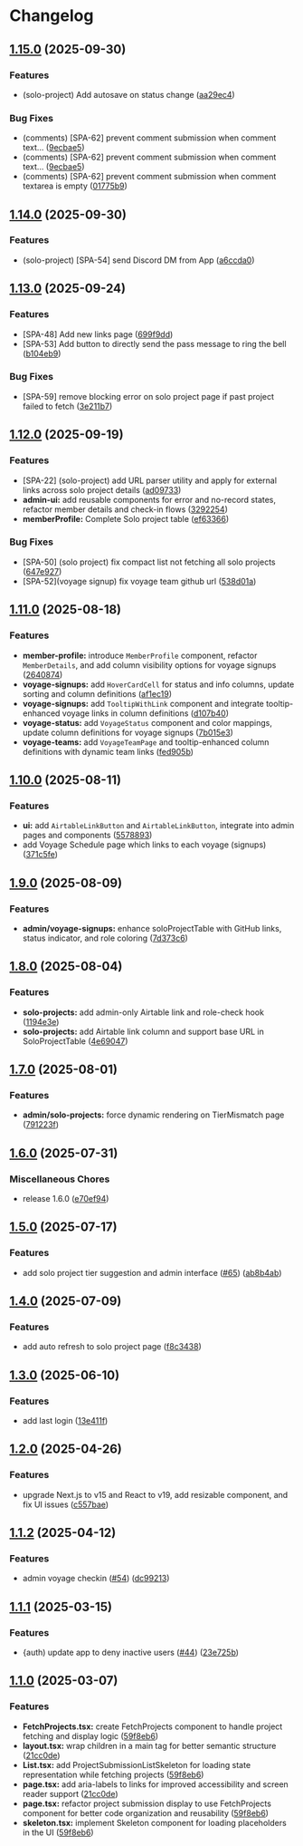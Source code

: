 # Changelog

## [1.15.0](https://github.com/chingu-x/chingu-soloproject-evaluation-app/compare/v1.14.0...v1.15.0) (2025-09-30)


### Features

* (solo-project) Add autosave on status change ([aa29ec4](https://github.com/chingu-x/chingu-soloproject-evaluation-app/commit/aa29ec4017e7605eab6ecdb34ac502d677f9b113))


### Bug Fixes

* (comments) [SPA-62] prevent comment submission when comment text… ([9ecbae5](https://github.com/chingu-x/chingu-soloproject-evaluation-app/commit/9ecbae5ed605a166bec6d32c67c2bf714b5849fb))
* (comments) [SPA-62] prevent comment submission when comment text… ([9ecbae5](https://github.com/chingu-x/chingu-soloproject-evaluation-app/commit/9ecbae5ed605a166bec6d32c67c2bf714b5849fb))
* (comments) [SPA-62] prevent comment submission when comment textarea is empty ([01775b9](https://github.com/chingu-x/chingu-soloproject-evaluation-app/commit/01775b9c7d1d53dd9b35e4fb7496cb7ece76ade7))

## [1.14.0](https://github.com/chingu-x/chingu-soloproject-evaluation-app/compare/v1.13.0...v1.14.0) (2025-09-30)


### Features

* (solo-project) [SPA-54] send Discord DM from App ([a6ccda0](https://github.com/chingu-x/chingu-soloproject-evaluation-app/commit/a6ccda037ce302ee945a147fceacdfc63d1c339e))

## [1.13.0](https://github.com/chingu-x/chingu-soloproject-evaluation-app/compare/v1.12.0...v1.13.0) (2025-09-24)


### Features

* [SPA-48] Add new links page ([699f9dd](https://github.com/chingu-x/chingu-soloproject-evaluation-app/commit/699f9ddcc87aeb381e3aa48acba0a8ab2bcb2465))
* [SPA-53] Add button to directly send the pass message to ring the bell ([b104eb9](https://github.com/chingu-x/chingu-soloproject-evaluation-app/commit/b104eb9740a408719405e8c87cf2fdad680a0f81))


### Bug Fixes

* [SPA-59] remove blocking error on solo project page if past project failed to fetch ([3e211b7](https://github.com/chingu-x/chingu-soloproject-evaluation-app/commit/3e211b7b5c77720958390cb8b19ba762eae20b3c))

## [1.12.0](https://github.com/chingu-x/chingu-soloproject-evaluation-app/compare/v1.11.0...v1.12.0) (2025-09-19)


### Features

* [SPA-22] (solo-project) add URL parser utility and apply for external links across solo project details ([ad09733](https://github.com/chingu-x/chingu-soloproject-evaluation-app/commit/ad09733e9507386fb9f1db2f748a6023a3fb501b))
* **admin-ui:** add reusable components for error and no-record states, refactor member details and check-in flows ([3292254](https://github.com/chingu-x/chingu-soloproject-evaluation-app/commit/3292254175449208e594a36f995594342f488f76))
* **memberProfile:** Complete Solo project table ([ef63366](https://github.com/chingu-x/chingu-soloproject-evaluation-app/commit/ef63366a4aaaf6af37d7a93dda81a870422edb46))


### Bug Fixes

* [SPA-50] (solo project) fix compact list not fetching all solo projects ([647e927](https://github.com/chingu-x/chingu-soloproject-evaluation-app/commit/647e9272f11d0401e35c676a9f6d35a1422f5d61))
* [SPA-52](voyage signup) fix voyage team github url ([538d01a](https://github.com/chingu-x/chingu-soloproject-evaluation-app/commit/538d01a2c4e7c607890bee2bbed0ba70a9f28786))

## [1.11.0](https://github.com/chingu-x/chingu-soloproject-evaluation-app/compare/v1.10.0...v1.11.0) (2025-08-18)


### Features

* **member-profile:** introduce `MemberProfile` component, refactor `MemberDetails`, and add column visibility options for voyage signups ([2640874](https://github.com/chingu-x/chingu-soloproject-evaluation-app/commit/2640874f695d86e5b38e3dca856d4caf85de3eea))
* **voyage-signups:** add `HoverCardCell` for status and info columns, update sorting and column definitions ([af1ec19](https://github.com/chingu-x/chingu-soloproject-evaluation-app/commit/af1ec190de21ab9449804dce83ed58b69d8e7982))
* **voyage-signups:** add `TooltipWithLink` component and integrate tooltip-enhanced voyage links in column definitions ([d107b40](https://github.com/chingu-x/chingu-soloproject-evaluation-app/commit/d107b401fa7fa60b2b0cbb8f5a3ee93bf6f145ff))
* **voyage-status:** add `VoyageStatus` component and color mappings, update column definitions for voyage signups ([7b015e3](https://github.com/chingu-x/chingu-soloproject-evaluation-app/commit/7b015e3b6c69defd88350c17cadce70b8498b58f))
* **voyage-teams:** add `VoyageTeamPage` and tooltip-enhanced column definitions with dynamic team links ([fed905b](https://github.com/chingu-x/chingu-soloproject-evaluation-app/commit/fed905b678203b6907a1f1954bab5e79e53e6c57))

## [1.10.0](https://github.com/cherylli/chingu-soloproject-evaluation-app/compare/v1.9.0...v1.10.0) (2025-08-11)

### Features

- **ui:** add `AirtableLinkButton` and `AirtableLinkButton`, integrate into admin pages and components ([5578893](https://github.com/cherylli/chingu-soloproject-evaluation-app/commit/55788935868916252af3786302341606a01907b5))
- add Voyage Schedule page which links to each voyage (signups) ([371c5fe](https://github.com/cherylli/chingu-soloproject-evaluation-app/commit/371c5fe3b0278d51de0e781e93dd25e3e6b0f814))

## [1.9.0](https://github.com/cherylli/chingu-soloproject-evaluation-app/compare/v1.8.0...v1.9.0) (2025-08-09)

### Features

- **admin/voyage-signups:** enhance soloProjectTable with GitHub links, status indicator, and role coloring ([7d373c6](https://github.com/cherylli/chingu-soloproject-evaluation-app/commit/7d373c63732ed4ec6d29aeac99a122dcfc3a6e3d))

## [1.8.0](https://github.com/cherylli/chingu-soloproject-evaluation-app/compare/v1.7.0...v1.8.0) (2025-08-04)

### Features

- **solo-projects:** add admin-only Airtable link and role-check hook ([1194e3e](https://github.com/cherylli/chingu-soloproject-evaluation-app/commit/1194e3e82da93252ab2bedef0892c0f633c5b38a))
- **solo-projects:** add Airtable link column and support base URL in SoloProjectTable ([4e69047](https://github.com/cherylli/chingu-soloproject-evaluation-app/commit/4e69047f55fe3a886266b9e2de3472f93c19b601))

## [1.7.0](https://github.com/cherylli/chingu-soloproject-evaluation-app/compare/v1.6.0...v1.7.0) (2025-08-01)

### Features

- **admin/solo-projects:** force dynamic rendering on TierMismatch page ([791223f](https://github.com/cherylli/chingu-soloproject-evaluation-app/commit/791223fbca3531e93bf9c53126afc1a8e3683644))

## [1.6.0](https://github.com/cherylli/chingu-soloproject-evaluation-app/compare/v1.5.0...v1.6.0) (2025-07-31)

### Miscellaneous Chores

- release 1.6.0 ([e70ef94](https://github.com/cherylli/chingu-soloproject-evaluation-app/commit/e70ef94e79f32ef8b00ca224e2a53b48a9268cc0))

## [1.5.0](https://github.com/cherylli/chingu-soloproject-evaluation-app/compare/v1.4.0...v1.5.0) (2025-07-17)

### Features

- add solo project tier suggestion and admin interface ([#65](https://github.com/cherylli/chingu-soloproject-evaluation-app/issues/65)) ([ab8b4ab](https://github.com/cherylli/chingu-soloproject-evaluation-app/commit/ab8b4ab069877c91498774fa6477c73acbe12a1b))

## [1.4.0](https://github.com/cherylli/chingu-soloproject-evaluation-app/compare/v1.3.0...v1.4.0) (2025-07-09)

### Features

- add auto refresh to solo project page ([f8c3438](https://github.com/cherylli/chingu-soloproject-evaluation-app/commit/f8c3438b755c18fce7183b5d39b21bfe5929a971))

## [1.3.0](https://github.com/cherylli/chingu-soloproject-evaluation-app/compare/v1.2.0...v1.3.0) (2025-06-10)

### Features

- add last login ([13e411f](https://github.com/cherylli/chingu-soloproject-evaluation-app/commit/13e411f849341657e824d6fed36f38f43208c0b6))

## [1.2.0](https://github.com/cherylli/chingu-soloproject-evaluation-app/compare/v1.1.2...v1.2.0) (2025-04-26)

### Features

- upgrade Next.js to v15 and React to v19, add resizable component, and fix UI issues ([c557bae](https://github.com/cherylli/chingu-soloproject-evaluation-app/commit/c557bae18daf94e8573729b6f5c82eaaf0912319))

## [1.1.2](https://github.com/cherylli/chingu-soloproject-evaluation-app/compare/v1.1.1...v1.1.2) (2025-04-12)

### Features

- admin voyage checkin ([#54](https://github.com/cherylli/chingu-soloproject-evaluation-app/issues/54)) ([dc99213](https://github.com/cherylli/chingu-soloproject-evaluation-app/commit/dc99213b57d42859c8ba500029954e7edce824e7))

## [1.1.1](https://github.com/cherylli/chingu-soloproject-evaluation-app/compare/v1.1.0...v1.1.1) (2025-03-15)

### Features

- {auth) update app to deny inactive users ([#44](https://github.com/cherylli/chingu-soloproject-evaluation-app/issues/44)) ([23e725b](https://github.com/cherylli/chingu-soloproject-evaluation-app/commit/23e725bbc0b3968376e7a2d72877a39795288956))

## [1.1.0](https://github.com/cherylli/chingu-soloproject-evaluation-app/compare/v1.0.0...v1.1.0) (2025-03-07)

### Features

- **FetchProjects.tsx:** create FetchProjects component to handle project fetching and display logic ([59f8eb6](https://github.com/cherylli/chingu-soloproject-evaluation-app/commit/59f8eb62dfba9e278fe4180b3410a8ea5c80ecdd))
- **layout.tsx:** wrap children in a main tag for better semantic structure ([21cc0de](https://github.com/cherylli/chingu-soloproject-evaluation-app/commit/21cc0de79e885da25912b98f7265b48565be4c9e))
- **List.tsx:** add ProjectSubmissionListSkeleton for loading state representation while fetching projects ([59f8eb6](https://github.com/cherylli/chingu-soloproject-evaluation-app/commit/59f8eb62dfba9e278fe4180b3410a8ea5c80ecdd))
- **page.tsx:** add aria-labels to links for improved accessibility and screen reader support ([21cc0de](https://github.com/cherylli/chingu-soloproject-evaluation-app/commit/21cc0de79e885da25912b98f7265b48565be4c9e))
- **page.tsx:** refactor project submission display to use FetchProjects component for better code organization and reusability ([59f8eb6](https://github.com/cherylli/chingu-soloproject-evaluation-app/commit/59f8eb62dfba9e278fe4180b3410a8ea5c80ecdd))
- **skeleton.tsx:** implement Skeleton component for loading placeholders in the UI ([59f8eb6](https://github.com/cherylli/chingu-soloproject-evaluation-app/commit/59f8eb62dfba9e278fe4180b3410a8ea5c80ecdd))
